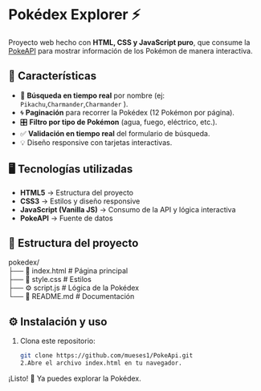 # Pokédex Explorer ⚡

Proyecto web hecho con **HTML, CSS y JavaScript puro**, que consume la [PokeAPI](https://pokeapi.co/) para mostrar información de los Pokémon de manera interactiva.

## 🚀 Características

- 🔎 **Búsqueda en tiempo real** por nombre (ej: `Pikachu`,`Charmander`,`Charmander` ).
- 🌀 **Paginación** para recorrer la Pokédex (12 Pokémon por página).
- 🎛 **Filtro por tipo de Pokémon** (agua, fuego, eléctrico, etc.).
- ✅ **Validación en tiempo real** del formulario de búsqueda.
- 💡 Diseño responsive con tarjetas interactivas.

## 🖥️ Tecnologías utilizadas

- **HTML5** → Estructura del proyecto
- **CSS3** → Estilos y diseño responsive
- **JavaScript (Vanilla JS)** → Consumo de la API y lógica interactiva
- **PokeAPI** → Fuente de datos
  
## 📂 Estructura del proyecto

pokedex/</br>
├── 📄 index.html # Página principal </br>
├── 🎨 style.css # Estilos</br>
├── ⚙️ script.js # Lógica de la Pokédex</br>
└── 📘 README.md # Documentación

## ⚙️ Instalación y uso

1. Clona este repositorio:
   ```bash
   git clone https://github.com/mueses1/PokeApi.git
   2.Abre el archivo index.html en tu navegador.
   ```

¡Listo! 🎉 Ya puedes explorar la Pokédex.
